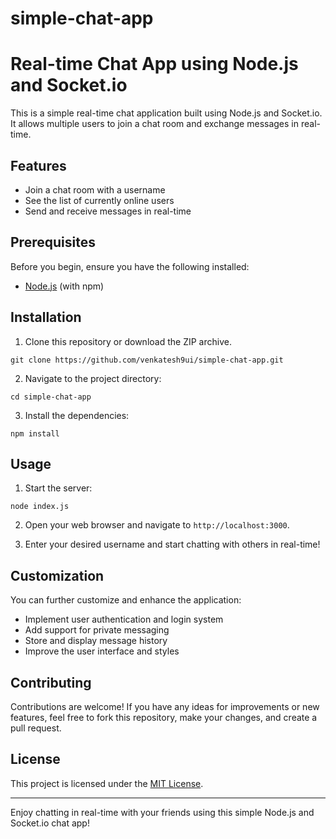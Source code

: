 # simple-chat-app

# Real-time Chat App using Node.js and Socket.io

This is a simple real-time chat application built using Node.js and Socket.io. It allows multiple users to join a chat room and exchange messages in real-time.

## Features

- Join a chat room with a username
- See the list of currently online users
- Send and receive messages in real-time

## Prerequisites

Before you begin, ensure you have the following installed:

- [Node.js](https://nodejs.org/) (with npm)

## Installation

1. Clone this repository or download the ZIP archive.

```
git clone https://github.com/venkatesh9ui/simple-chat-app.git
```

2. Navigate to the project directory:

```
cd simple-chat-app
```

3. Install the dependencies:

```
npm install
```

## Usage

1. Start the server:

```
node index.js
```

2. Open your web browser and navigate to `http://localhost:3000`.

3. Enter your desired username and start chatting with others in real-time!

## Customization

You can further customize and enhance the application:

- Implement user authentication and login system
- Add support for private messaging
- Store and display message history
- Improve the user interface and styles

## Contributing

Contributions are welcome! If you have any ideas for improvements or new features, feel free to fork this repository, make your changes, and create a pull request.

## License

This project is licensed under the [MIT License](LICENSE).

---

Enjoy chatting in real-time with your friends using this simple Node.js and Socket.io chat app!
